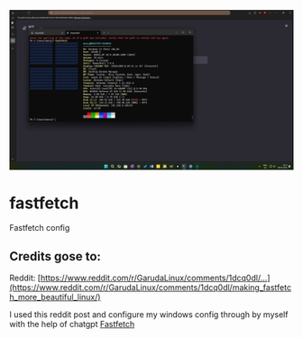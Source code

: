 <p align="center">
  <img src="asstes/fastfetch.png" alt="Fastfetch preview" width="800">
</p>

# fastfetch

Fastfetch config

## Credits gose to:

Reddit: [https://www.reddit.com/r/GarudaLinux/comments/1dcq0dl/...](https://www.reddit.com/r/GarudaLinux/comments/1dcq0dl/making_fastfetch_more_beautiful_linux/)

I used this reddit post and configure my windows config through by myself with the help of chatgpt [Fastfetch](https://github.com/fastfetch-cli/fastfetch)
